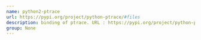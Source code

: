 ```yaml
---
name: python2-ptrace
url: https://pypi.org/project/python-ptrace/#files
description: binding of ptrace. URL : https://pypi.org/project/python-ptrace/#files Groups : None
group: None
---
```

